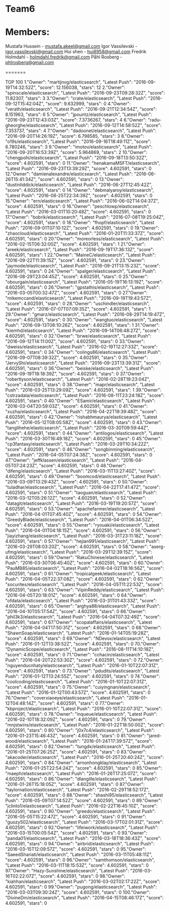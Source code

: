 # Team6

# Members:
Mustafa Hussein - mustafa.akeel@gmail.com
Igor Vassilevski - igor.vassilevski@gmail.com
Hui shen - hui8958@gmail.com
Fredrik Holmdahl - holmdahl.fredrik@gmail.com
Påhl Rosberg - phlrosberg@gmail.com

=======

TOP 100
1."Owner": "martijnvg/elasticsearch", "Latest Push": "2016-09-19T14:32:52Z", "score": 12.156038, "stars": 12 
2."Owner": "spinscale/elasticsearch", "Latest Push": "2016-09-23T09:28:32Z", "score": 11.82307, "stars": 3 
3."Owner": "crate/elasticsearch", "Latest Push": "2016-09-12T15:42:04Z", "score": 9.632999, "stars": 0
4."Owner": "verath/elasticsearch", "Latest Push": "2016-09-21T12:34:54Z", "score": 8.151963, "stars": 6 
5."Owner": "jpountz/elasticsearch", "Latest Push": "2016-09-23T12:43:03Z", "score": 7.3736267, "stars": 4 
6."Owner": "radu-gheorghe/elasticsearch", "Latest Push": "2016-09-12T14:58:52Z", "score": 7.353737, "stars": 4 
7."Owner": "dadoonet/elasticsearch", "Latest Push": "2016-09-20T14:26:19Z", "score": 6.798585, "stars": 3
8."Owner": "o19s/elasticsearch", "Latest Push": "2016-09-16T18:49:11Z", "score": 6.780246, "stars": 3
9."Owner": "imotov/elasticsearch", "Latest Push": "2016-09-20T16:53:39Z", "score": 5.964869, "stars": 2 
10."Owner": "chengpohi/elasticsearch", "Latest Push": "2016-09-18T13:50:32Z", "score": 4.602591, "stars": 0 
11."Owner": "henakamaMSFT/elasticsearch", "Latest Push": "2016-09-23T13:39:29Z", "score": 4.602591, "stars": 0
12."Owner": "damienalexandre/elasticsearch", "Latest Push": "2016-06-26T15:41:34Z", "score": 4.602591, "stars": 0
13."Owner": "dustinliddick/elasticsearch", "Latest Push": "2016-06-27T12:45:42Z", "score": 4.602591, "stars": 0
14."Owner": "debmalyaroy/elasticsearch", "Latest Push": "2016-08-25T22:34:39Z", "score": 4.602591, "stars": 0
15."Owner": "ern/elasticsearch", "Latest Push": "2016-06-02T14:04:37Z", "score": 4.602591, "stars": 0
16."Owner": "peschlowp/elasticsearch", "Latest Push": "2016-03-01T10:20:48Z", "score": 4.602591, "stars": 0
17."Owner": "bobrik/elasticsearch", "Latest Push": "2016-07-08T19:25:04Z", "score": 4.602591, "stars": 0
18."Owner": "fhopf/elasticsearch", "Latest Push": "2016-09-01T07:10:12Z", "score": 4.602591, "stars": 0 
19."Owner": "zhaocloud/elasticsearch", "Latest Push": "2016-01-20T11:33:37Z", "score": 4.602591, "stars": 0
20."Owner": "moreorless/elasticsearch", "Latest Push": "2016-02-15T06:32:00Z", "score": 4.602591, "stars": 1
21."Owner": "areek/elasticsearch", "Latest Push": "2016-09-19T17:36:13Z", "score": 4.602591, "stars": 1
22."Owner": "MaineC/elasticsearch", "Latest Push": "2016-09-22T11:39:15Z", "score": 4.602591, "stars": 0 
23."Owner": "jaymode/elasticsearch", "Latest Push": "2016-09-21T13:15:23Z", "score": 4.602591, "stars": 0 
24."Owner": "spalger/elasticsearch", "Latest Push": "2016-08-29T23:04:45Z", "score": 4.602591, "stars": 0
25."Owner": "obourgain/elasticsearch", "Latest Push": "2016-05-19T16:13:19Z", "score": 4.602591, "stars": 0
26."Owner": "gpstathis/elasticsearch", "Latest Push": "2016-03-05T00:32:47Z", "score": 4.602591, "stars": 0
27."Owner": "mikemccand/elasticsearch", "Latest Push": "2016-09-19T19:43:57Z", "score": 4.602591, "stars": 0
28."Owner": "uschindler/elasticsearch", "Latest Push": "2016-07-07T07:09:35Z", "score": 4.602591, "stars": 1 
29."Owner": "gmarz/elasticsearch", "Latest Push": "2016-08-29T14:19:47Z", "score": 4.602591, "stars": 0 
30."Owner": "wangtuo/elasticsearch", "Latest Push": "2016-09-13T08:10:26Z", "score": 4.602591, "stars": 1 
31."Owner": "kiemhd/elasticsearch", "Latest Push": "2016-09-14T06:48:27Z", "score": 4.602591, "stars": 0 
32."Owner": "brwe/elasticsearch", "Latest Push": "2016-09-12T14:11:00Z", "score": 4.602591, "stars": 0
33."Owner": "dweiss/elasticsearch", "Latest Push": "2016-02-19T12:27:33Z", "score": 4.602591, "stars": 0 
34."Owner": "colings86/elasticsearch", "Latest Push": "2016-09-07T08:39:32Z", "score": 4.602591, "stars": 0
35."Owner": "JervyShi/elasticsearch", "Latest Push": "2016-09-23T13:39:31Z", "score": 4.602591, "stars": 0 
36."Owner": "beiske/elasticsearch", "Latest Push": "2016-09-19T18:18:39Z", "score": 4.602591, "stars": 0 
37."Owner": "robertlyson/elasticsearch", "Latest Push": "2016-02-28T19:23:04Z", "score": 4.602591, "stars": 0 
38."Owner": "mapr/elasticsearch", "Latest Push": "2016-03-25T13:29:09Z", "score": 4.602591, "stars": 1
39."Owner": "cstrzadala/elasticsearch", "Latest Push": "2016-08-11T23:24:18Z", "score": 4.602591, "stars": 0 
40."Owner": "ESamir/elasticsearch", "Latest Push": "2016-03-04T20:59:03Z", "score": 4.602591, "stars": 0
41."Owner": "xuzha/elasticsearch", "Latest Push": "2016-04-22T19:39:48Z", "score": 4.602591, "stars": 0 
42."Owner": "rishabhmaurya/elasticsearch", "Latest Push": "2016-05-12T08:05:58Z", "score": 4.602591, "stars": 0 
43."Owner": "tanglihehe/elasticsearch", "Latest Push": "2016-03-30T09:59:44Z", "score": 4.602591, "stars": 0
44."Owner": "antilogos/elasticsearch", "Latest Push": "2016-03-30T16:49:18Z", "score": 4.602591, "stars": 0 
45."Owner": "cp3fantasy/elasticsearch", "Latest Push": "2016-03-29T10:34:22Z", "score": 4.602591, "stars": 0 
46."Owner": "songbinming/elasticsearch", "Latest Push": "2016-04-05T07:24:38Z", "score": 4.602591, "stars": 0
47."Owner": "jeffklassen/elasticsearch", "Latest Push": "2016-04-05T07:24:23Z", "score": 4.602591, "stars": 0
48."Owner": "difeng/elasticsearch", "Latest Push": "2016-03-11T13:27:40Z", "score": 4.602591, "stars": 0
49."Owner": "boomcod/elasticsearch", "Latest Push": "2016-03-09T13:29:43Z", "score": 4.602591, "stars": 0
50."Owner": "tuladhar/elasticsearch", "Latest Push": "2016-04-22T17:41:47Z", "score": 4.602591, "stars": 0
51."Owner": "taoguan/elasticsearch", "Latest Push": "2016-03-12T05:26:12Z", "score": 4.602591, "stars": 0
52."Owner": "datagit/elasticsearch", "Latest Push": "2016-03-19T19:20:57Z", "score": 4.602591, "stars": 0 
53."Owner": "apachefarmer/elasticsearch", "Latest Push": "2016-04-01T07:45:40Z", "score": 4.602591, "stars": 0 
54."Owner": "GreedyBlade/elasticsearch", "Latest Push": "2016-04-01T06:34:52Z", "score": 4.602591, "stars": 0 
55."Owner": "ryouaki/elasticsearch", "Latest Push": "2016-04-01T04:18:15Z", "score": 4.602591, "stars": 0
56."Owner": "jiayizhang/elasticsearch", "Latest Push": "2016-03-31T23:11:18Z", "score": 4.602591, "stars": 0 
57."Owner": "hejian991/elasticsearch", "Latest Push": "2016-03-29T08:03:20Z", "score": 4.602591, "stars": 0 
58."Owner": "aserg-ufmg/elasticsearch", "Latest Push": "2016-03-29T12:39:15Z", "score": 4.602591, "stars": 0 
59."Owner": "RakuChinese/elasticsearch", "Latest Push": "2016-03-30T06:45:40Z", "score": 4.602591, "stars": 0 
60."Owner": "PauMB85/elasticsearch", "Latest Push": "2016-04-02T18:16:56Z", "score": 4.602591, "stars": 0
61."Owner": "tropicalgeek/elasticsearch", "Latest Push": "2016-04-05T22:37:08Z", "score": 4.602591, "stars": 0
62."Owner": "socurites/elasticsearch", "Latest Push": "2016-04-05T11:22:53Z", "score": 4.602591, "stars": 0
63."Owner": "VipinReddy/elasticsearch", "Latest Push": "2016-04-05T20:18:01Z", "score": 4.602591, "stars": 0
64."Owner": "ofdata/elasticsearch", "Latest Push": "2016-03-31T01:43:33Z", "score": 4.602591, "stars": 0
65."Owner": "arghya88/elasticsearch", "Latest Push": "2016-04-10T05:17:54Z", "score": 4.602591, "stars": 0
66."Owner": "phil3k3/elasticsearch", "Latest Push": "2016-04-04T07:32:49Z", "score": 4.602591, "stars": 0
67."Owner": "scopalaffairs/elasticsearch", "Latest Push": "2016-04-04T17:50:31Z", "score": 4.602591, "stars": 0
68."Owner": "ShawnSoap/elasticsearch", "Latest Push": "2016-01-14T05:19:28Z", "score": 4.602591, "stars": 0
69."Owner": "NDevox/elasticsearch", "Latest Push": "2016-01-12T13:38:52Z", "score": 4.602591, "stars": 0
70."Owner": "DynamicScope/elasticsearch", "Latest Push": "2016-08-11T14:10:18Z", "score": 4.602591, "stars": 0 
71."Owner": "cchacin/elasticsearch", "Latest Push": "2016-04-20T22:53:30Z", "score": 4.602591, "stars": 0
72."Owner": "nguyenducnhaty/elasticsearch", "Latest Push": "2016-01-10T22:07:31Z", "score": 4.602591, "stars": 0
73."Owner": "pdudits/elasticsearch", "Latest Push": "2016-01-12T13:24:55Z", "score": 4.602591, "stars": 0
74."Owner": "coolcoding/elasticsearch", "Latest Push": "2016-01-10T22:07:31Z", "score": 4.602591, "stars": 0
75."Owner": "cuiyingnan/elasticsearch", "Latest Push": "2016-01-12T00:43:57Z", "score": 4.602591, "stars": 0
76."Owner": "coverxiaoeye/elasticsearch", "Latest Push": "2016-01-12T04:48:14Z", "score": 4.602591, "stars": 0 
77."Owner": "kbproject/elasticsearch", "Latest Push": "2016-01-10T22:07:31Z", "score": 4.602591, "stars": 0
78."Owner": "inqueue/elasticsearch", "Latest Push": "2016-02-10T18:32:09Z", "score": 4.602591, "stars": 0 
79."Owner": "mnjstwins/elasticsearch", "Latest Push": "2016-01-22T18:50:00Z", "score": 4.602591, "stars": 0 
80."Owner": "j0x7c4/elasticsearch", "Latest Push": "2016-01-23T15:46:43Z", "score": 4.602591, "stars": 0
81."Owner": "jared-wood/elasticsearch", "Latest Push": "2016-01-24T17:39:57Z", "score": 4.602591, "stars": 0 
82."Owner": "tungdx/elasticsearch", "Latest Push": "2016-01-25T07:26:25Z", "score": 4.602591, "stars": 0
83."Owner": "akacoder/elasticsearch", "Latest Push": "2016-01-25T20:40:24Z", "score": 4.602591, "stars": 0
84."Owner": "arnonhongklay/elasticsearch", "Latest Push": "2016-01-25T22:54:24Z", "score": 4.602591, "stars": 0
85."Owner": "maeph/elasticsearch", "Latest Push": "2016-01-26T17:25:07Z", "score": 4.602591, "stars": 0
86."Owner": "dlangille/elasticsearch", "Latest Push": "2016-01-26T15:18:05Z", "score": 4.602591, "stars": 0 
87."Owner": "taylornation/elasticsearch", "Latest Push": "2016-02-29T18:52:17Z", "score": 4.602591, "stars": 0
88."Owner": "shashi95/elasticsearch", "Latest Push": "2016-05-09T07:14:52Z", "score": 4.602591, "stars": 0
89."Owner": "jclinto1/elasticsearch", "Latest Push": "2016-02-22T16:45:10Z", "score": 4.602591, "stars": 0 
90."Owner": "greedo/elasticsearch", "Latest Push": "2016-05-05T15:22:47Z", "score": 4.602591, "stars": 0 
91."Owner": "guozy502/elasticsearch", "Latest Push": "2016-03-17T02:01:31Z", "score": 4.602591, "stars": 0 
92."Owner": "lifeiwork/elasticsearch", "Latest Push": "2016-03-15T00:05:54Z", "score": 4.602591, "stars": 0 
93."Owner": "panda01/elasticsearch", "Latest Push": "2016-03-18T18:36:43Z", "score": 4.602591, "stars": 0 
94."Owner": "airbrid/elasticsearch", "Latest Push": "2016-03-15T12:09:57Z", "score": 4.602591, "stars": 0 
95."Owner": "SaeedShariati/elasticsearch", "Latest Push": "2016-03-11T05:48:11Z", "score": 4.602591, "stars": 0 
96."Owner": "samthomson/elasticsearch", "Latest Push": "2016-03-11T18:15:53Z", "score": 4.602591, "stars": 0
97."Owner": "Hazy-Sunshine/elasticsearch", "Latest Push": "2016-03-16T02:22:07Z", "score": 4.602591, "stars": 0 
98."Owner": "kiahhan/elasticsearch", "Latest Push": "2016-03-02T02:17:22Z", "score": 4.602591, "stars": 0
99."Owner": "pugong/elasticsearch", "Latest Push": "2016-03-03T09:30:24Z", "score": 4.602591, "stars": 0 
100."Owner": "DivineDm/elasticsearch", "Latest Push": "2016-04-15T08:46:17Z", "score": 4.602591, "stars": 0
